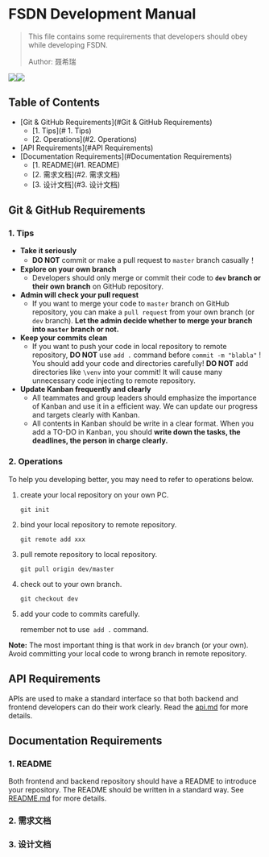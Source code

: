 # FSDN Development Manual

>   This file contains some requirements that developers should obey while developing FSDN.
>
>   Author: 聂希瑞

![](https://img.shields.io/badge/FSDN-Development_Manual-brightgreen.svg)![](https://img.shields.io/badge/Manual-Documentation-green.svg)

## Table of Contents

-   [Git & GitHub Requirements](#Git & GitHub Requirements)
    -   [1. Tips](# 1. Tips)
    -   [2. Operations](#2. Operations)
-   [API Requirements](#API Requirements)
-   [Documentation Requirements](#Documentation Requirements)
    -   [1. README](#1. README)
    -   [2. 需求文档](#2. 需求文档)
    -   [3. 设计文档](#3. 设计文档)



## Git & GitHub Requirements

### 1. Tips

-   **Take it seriously** 
    -   **DO NOT** commit or make a pull request to `master` branch casually！
-   **Explore on your own branch**
    -   Developers should only merge or commit their code to **`dev` branch or their own branch** on GitHub repository.
-   **Admin will check your pull request** 
    -   If you want to merge your code to `master` branch on GitHub repository, you can make a `pull request` from your own branch (or `dev` branch). **Let the admin decide whether to merge your branch into `master` branch or not.**
-   **Keep your commits clean** 
    -   If you want to push your code in local repository to remote repository,  **DO NOT** use `add .` command before `commit -m "blabla"` ! You should add your code and directories carefully! **DO NOT** add directories like `\venv` into your commit! It will cause many unnecessary code injecting to remote repository. 
-   **Update Kanban frequently and clearly**
    -   All teammates and group leaders should emphasize the importance of Kanban and use it in a efficient way. We can update our progress and targets clearly with Kanban.
    -   All contents in Kanban should be write in a clear format. When you add a TO-DO in Kanban, you should **write down the tasks, the deadlines, the person in charge clearly.**

### 2. Operations

To help you developing better, you may need to refer to operations below.

1.  create your local repository on your own PC.

    `git init`

2.  bind your local repository to remote repository. 

    `git remote add xxx`

3.  pull remote repository to local repository.

    `git pull origin dev/master`

4.  check out to your own branch.

    `git checkout dev`
    
5.  add your code to commits carefully.

    remember not to use` add .` command.

**Note:** The most important thing is that work in `dev` branch (or your own). Avoid committing your local code to wrong branch in remote repository.

## API Requirements

APIs are used to make a standard interface so that both backend and frontend developers can do their work clearly.  Read the [api.md](./api.md) for more details.

## Documentation Requirements

### 1. README

Both frontend and backend repository should have a README to introduce your repository. The README should be written in a standard way. See [README.md](./README.md) for more details.

### 2. 需求文档

### 3. 设计文档


